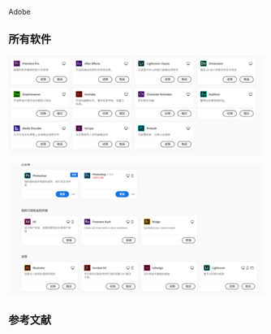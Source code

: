 Adobe 



## 所有软件

![adobe2](../images/posts/sas/adobe2.png)





![adobe1](../images/posts/sas/adobe1.png)



## 参考文献

